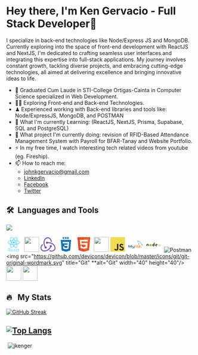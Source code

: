 


<h1>Hey there, I'm Ken Gervacio - Full Stack Developer🌊</h1>

I specialize in back-end technologies like Node/Express JS and MongoDB. Currently exploring into the space of front-end development with ReactJS and NextJS, I'm dedicated to crafting seamless user interfaces and integrating this expertise into full-stack applications. My journey involves constant growth, tackling diverse projects, and embracing cutting-edge technologies, all aimed at delivering excellence and bringing innovative ideas to life.

- 🏅 Graduated Cum Laude in STI-College Ortigas-Cainta in Computer Science specialized in Web Development.
- 👨‍✈️ Exploring Front-end and Back-end Technologies.
- ♟  Experienced working with Back-end libraries and tools like: Node/ExpressJS, MongoDB, and POSTMAN
- 🏫 What I'm currently Learning: (ReactJS, NextJS, Prisma, Supabase, SQL and PostgreSQL)
- 📝 What project I'm currently doing: revision of RFID-Based Attendance Management System with Payroll for BFAR-Tanay and Website Portfolio.
- ⚡ In my free time, I watch interesting tech related videos from youtube (eg. Fireship).
- 📫 How to reach me: &nbsp;
   - johnkgervacio@gmail.com
   - [LinkedIn](https://www.linkedin.com/in/gervacioken/">)
   - [Facebook](https://www.facebook.com/kenwuuuu)
   - [Twitter](https://twitter.com/gervacio_ken)

## 🛠 &nbsp;Languages and Tools

<p>
            <img src="https://cdn.jsdelivr.net/gh/devicons/devicon/icons/typescript/typescript-original.svg" />
          
<img src="https://github.com/devicons/devicon/blob/master/icons/react/react-original-wordmark.svg" title="React" alt="React" width="40" height="40"/>&nbsp;
<img src="https://cdn.jsdelivr.net/gh/devicons/devicon/icons/nextjs/nextjs-original.svg" width="40" height="40"/>
<img src="https://github.com/devicons/devicon/blob/master/icons/redux/redux-original.svg" title="Redux" alt="Redux " width="40" height="40"/>&nbsp;
<img src="https://github.com/devicons/devicon/blob/master/icons/css3/css3-plain-wordmark.svg"  title="CSS3" alt="CSS" width="40" height="40"/>&nbsp;
<img src="https://github.com/devicons/devicon/blob/master/icons/html5/html5-original.svg" title="HTML5" alt="HTML" width="40" height="40"/>&nbsp;
<img src="https://cdn.jsdelivr.net/gh/devicons/devicon/icons/tailwindcss/tailwindcss-original-wordmark.svg" width="40" height="40"/>
<img src="https://github.com/devicons/devicon/blob/master/icons/javascript/javascript-original.svg" title="JavaScript" alt="JavaScript" width="40" height="40"/>&nbsp;
<img src="https://github.com/devicons/devicon/blob/master/icons/mysql/mysql-original-wordmark.svg" title="MySQL"  alt="MySQL" width="40" height="40"/>&nbsp;
<img src="https://github.com/devicons/devicon/blob/master/icons/nodejs/nodejs-original-wordmark.svg" title="NodeJS" alt="NodeJS" width="40" height="40"/>&nbsp;
<img src="https://www.vectorlogo.zone/logos/getpostman/getpostman-icon.svg" title="Postman"  alt="Postman" width="40" height="40"/>&nbsp;
<img src="https://github.com/devicons/devicon/blob/master/icons/git/git-original-wordmark.svg" title="Git" **alt="Git" width="40" height="40"/>&nbsp;
<img src="https://cdn.jsdelivr.net/gh/devicons/devicon/icons/mongodb/mongodb-original.svg" width="40" height="40"/>
<img src="https://cdn.jsdelivr.net/gh/devicons/devicon/icons/visualstudio/visualstudio-plain.svg" width="40" height="40"/>

          
</p>

## 🔥 &nbsp; My Stats
[![GitHub Streak](http://github-readme-streak-stats.herokuapp.com?user=jkenger&theme=transparent)](https://git.io/streak-stats)

[![Top Langs](https://github-readme-stats.vercel.app/api/top-langs/?username=jkenger&layout=compact&theme=vision-friendly-light)](https://github.com/anuraghazra/github-readme-stats)
---
<p>&nbsp;<img align="center" src="https://github-readme-stats.vercel.app/api?username=jkenger&show_icons=true&locale=en" alt="jkenger" /></p>
